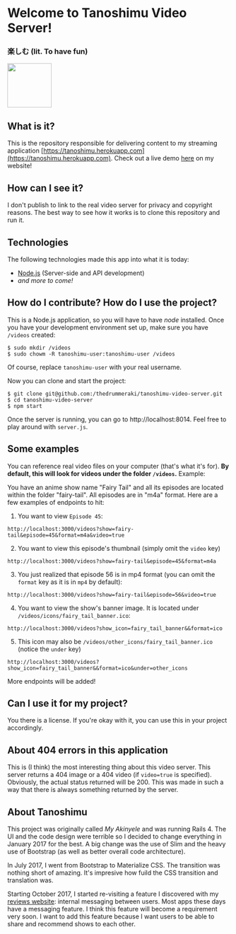 # Welcome to Tanoshimu Video Server!
### 楽しむ (lit. To have fun)
<a href="https://tanoshimu.herokuapp.com"><img src="public/favicon.ico" width="100" height="100"/></a>

## What is it?

This is the repository responsible for delivering content to my streaming application [https://tanoshimu.herokuapp.com](https://tanoshimu.herokuapp.com). Check out a live demo 
[here](https://akinyele.herokuapp.com/#tanoshimu) on my website!

## How can I see it?

I don't publish to link to the real video server for privacy and copyright reasons. The best way to see how it works is to clone this repository and run it.

## Technologies

The following technologies made this app into what it is today:
- [Node.js](https://nodejs.org/) (Server-side and API development)
- _and more to come!_

## How do I contribute? How do I use the project?

This is a Node.js application, so you will have to have *node* installed.
Once you have your development environment set up, make sure you have `/videos` created:
```
$ sudo mkdir /videos
$ sudo chowm -R tanoshimu-user:tanoshimu-user /videos
```
Of course, replace `tanoshimu-user` with your real username.

Now you can clone and start the project:
```
$ git clone git@github.com:/thedrummeraki/tanoshimu-video-server.git
$ cd tanoshimu-video-server
$ npm start
```
Once the server is running, you can go to http://localhost:8014. Feel free to play around with `server.js`.

## Some examples

You can reference real video files on your computer (that's what it's for). **By default, this will look for videos under the folder `/videos`.** Example:

You have an anime show name "Fairy Tail" and all its episodes are located within the folder "fairy-tail". All episodes are in "m4a" format. Here are a few examples of endpoints to hit:

1) You want to view `Episode 45`:
```
http://localhost:3000/videos?show=fairy-tail&episode=45&format=m4a&video=true
```

2) You want to view this episode's thumbnail (simply omit the `video` key)
```
http://localhost:3000/videos?show=fairy-tail&episode=45&format=m4a
```

3) You just realized that episode 56 is in mp4 format (you can omit the `format` key as it is in `mp4` by default):
```
http://localhost:3000/videos?show=fairy-tail&episode=56&video=true
```

4) You want to view the show's banner image. It is located under `/videos/icons/fairy_tail_banner.ico`:
```
http://localhost:3000/videos?show_icon=fairy_tail_banner&&format=ico
```

5) This icon may also be `/videos/other_icons/fairy_tail_banner.ico` (notice the `under` key)
```
http://localhost:3000/videos?show_icon=fairy_tail_banner&&format=ico&under=other_icons
```

More endpoints will be added!

## Can I use it for my project?

You there is a license. If you're okay with it, you can use this in your project accordingly.

## About 404 errors in this application

This is (I think) the most interesting thing about this video server. This server returns a 404 image or a 404 video (if `video=true` is specified). Obviously, the actual status returned will be 200. This was made in such a way that there is always something returned by the server.

## About Tanoshimu

This project was originally called *My Akinyele* and was running Rails 4. The UI and the code design 
were terrible so I decided to change everything in January 2017 for the best. A big change was the use of
Slim and the heavy use of Bootstrap (as well as better overall code architecture).

In July 2017, I went from Bootstrap to Materialize CSS. The transition was nothing short of amazing. It's
impresive how fuild the CSS transition and translation was.

Starting October 2017, I started re-visiting a feature I discovered with my [reviews website](https://reviews-akinyele.herokuapp.com):
internal messaging between users. Most apps these days have a messaging feature. I think this feature will become a 
requirement very soon. I want to add this feature because I want users to be able to share and recommend shows to
each other.
